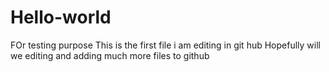 # Hello-world
FOr testing purpose
This is the first file i am editing in git hub
Hopefully will we editing and adding much more files to github
